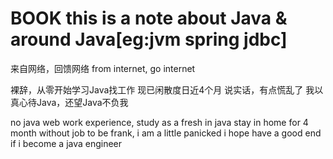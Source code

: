# BOOK this is a note about Java & around Java[eg:jvm spring jdbc]

来自网络，回馈网络
from internet, go internet

裸辞，从零开始学习Java找工作
现已闲散度日近4个月
说实话，有点慌乱了
我以真心待Java，还望Java不负我

no java web work experience, study as a fresh in java
stay in home for 4 month without job
to be frank, i am a little panicked
i hope have a good end if i become a java engineer

